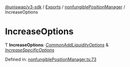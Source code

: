 [@uniswap/v3-sdk](../README.md) / [Exports](../modules.md) / [nonfungiblePositionManager](../modules/nonfungiblepositionmanager.md) / IncreaseOptions

# IncreaseOptions

Ƭ **IncreaseOptions**: [*CommonAddLiquidityOptions*](../interfaces/nonfungiblepositionmanager.commonaddliquidityoptions.md) & [*IncreaseSpecificOptions*](../interfaces/nonfungiblepositionmanager.increasespecificoptions.md)

Defined in: [nonfungiblePositionManager.ts:73](https://github.com/Uniswap/uniswap-v3-sdk/blob/aeb1b09/src/nonfungiblePositionManager.ts#L73)
